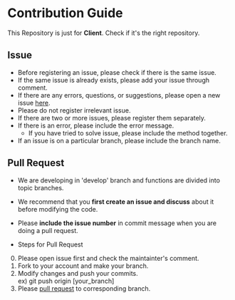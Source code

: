 # Contribution Guide
This Repository is just for **Client**. Check if it's the right repository.
  
## Issue
* Before registering an issue, please check if there is the same issue.
* If the same issue is already exists, please add your issue through comment.
* If there are any errors, questions, or suggestions, please open a new issue [here](https://github.com/CAU-OSS-2019/team-project-team17_client/issues).
* Please do not register irrelevant issue.
* If there are two or more issues, please register them separately.
* If there is an error, please include the error message.
  * If you have tried to solve issue, please include the method together.
* If an issue is on a particular branch, please include the branch name.
  
  
## Pull Request
* We are developing in 'develop' branch and functions are divided into topic branches.
* We recommend that you **first create an issue and discuss** about it before modifying the code.
* Please **include the issue number** in commit message when you are doing a pull request.

* Steps for Pull Request
 0. Please open issue first and check the maintainter's comment.
1. Fork to your account and make your branch.
2. Modify changes and push your commits.  
     ex) git push origin [your_branch]
3. Please [pull request](https://github.com/CAU-OSS-2019/team-project-team17_client/pulls) to corresponding branch.